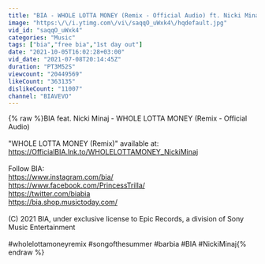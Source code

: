```yaml
---
title: "BIA - WHOLE LOTTA MONEY (Remix - Official Audio) ft. Nicki Minaj"
image: "https:\/\/i.ytimg.com\/vi\/saqqO_uWxk4\/hqdefault.jpg"
vid_id: "saqqO_uWxk4"
categories: "Music"
tags: ["bia","free bia","1st day out"]
date: "2021-10-05T16:02:28+03:00"
vid_date: "2021-07-08T20:14:45Z"
duration: "PT3M52S"
viewcount: "20449569"
likeCount: "363135"
dislikeCount: "11007"
channel: "BIAVEVO"
---
```

{% raw %}BIA feat. Nicki Minaj - WHOLE LOTTA MONEY (Remix - Official Audio)<br /><br />&quot;WHOLE LOTTA MONEY (Remix)&quot; available at: <a rel="nofollow" target="blank" href="https://OfficialBIA.lnk.to/WHOLELOTTAMONEY_NickiMinaj">https://OfficialBIA.lnk.to/WHOLELOTTAMONEY_NickiMinaj</a><br /><br />Follow BIA:<br /><a rel="nofollow" target="blank" href="https://www.instagram.com/bia/">https://www.instagram.com/bia/</a><br /><a rel="nofollow" target="blank" href="https://www.facebook.com/PrincessTrilla/">https://www.facebook.com/PrincessTrilla/</a><br /><a rel="nofollow" target="blank" href="https://twitter.com/biabia">https://twitter.com/biabia</a><br /><a rel="nofollow" target="blank" href="https://bia.shop.musictoday.com/">https://bia.shop.musictoday.com/</a><br /><br />(C) 2021 BIA, under exclusive license to Epic Records, a division of Sony Music Entertainment<br /><br />#wholelottamoneyremix #songofthesummer #barbia #BIA #NickiMinaj{% endraw %}
